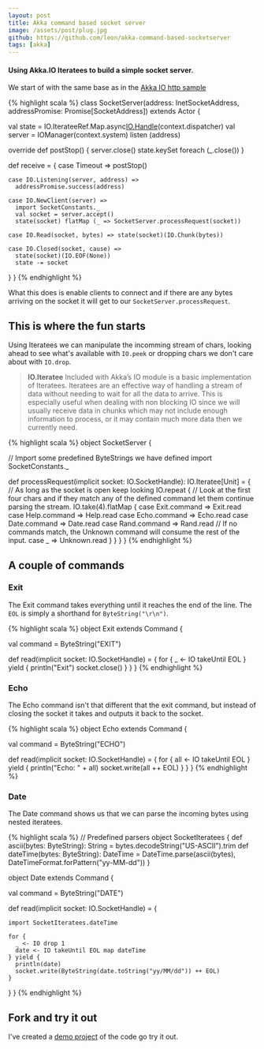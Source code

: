 ```yaml
---
layout: post
title: Akka command based socket server
image: /assets/post/plug.jpg
github: https://github.com/leon/akka-command-based-socketserver
tags: [akka]
---
```


#### Using Akka.IO Iteratees to build a simple socket server.

We start of with the same base as in the [Akka IO http sample](http://doc.akka.io/docs/akka/snapshot/scala/io.html#Http_Server)

{% highlight scala %}
class SocketServer(address: InetSocketAddress, addressPromise: Promise[SocketAddress]) extends Actor {

  val state = IO.IterateeRef.Map.async[IO.Handle]()(context.dispatcher)
  val server = IOManager(context.system) listen (address)

  override def postStop() {
    server.close()
    state.keySet foreach (_.close())
  }

  def receive = {
    case Timeout =>
      postStop()

    case IO.Listening(server, address) =>
      addressPromise.success(address)

    case IO.NewClient(server) =>
      import SocketConstants._
      val socket = server.accept()
      state(socket) flatMap (_ => SocketServer.processRequest(socket))

    case IO.Read(socket, bytes) => state(socket)(IO.Chunk(bytes))

    case IO.Closed(socket, cause) =>
      state(socket)(IO.EOF(None))
      state -= socket
  }
}
{% endhighlight %}

What this does is enable clients to connect and if there are any bytes arriving on the socket it will get to our `SocketServer.processRequest`.

## This is where the fun starts

Using Iteratees we can manipulate the incomming stream of chars, looking ahead to see what's available with `IO.peek` or dropping chars we don't care about with `IO.drop`.

> **IO.Iteratee** Included with Akka’s IO module is a basic implementation of Iteratees. Iteratees are an effective way of handling a stream of data without needing to wait for all the data to arrive. This is especially useful when dealing with non blocking IO since we will usually receive data in chunks which may not include enough information to process, or it may contain much more data then we currently need.

{% highlight scala %}
object SocketServer {

  // Import some predefined ByteStrings we have defined
  import SocketConstants._

  def processRequest(implicit socket: IO.SocketHandle): IO.Iteratee[Unit] = {
    // As long as the socket is open keep looking
    IO.repeat {
      // Look at the first four chars and if they match any of the defined command let them continue parsing the stream.
      IO.take(4).flatMap {
        case Exit.command => Exit.read
        case Help.command => Help.read
        case Echo.command => Echo.read
        case Date.command => Date.read
        case Rand.command => Rand.read
        // If no commands match, the Unknown command will consume the rest of the input.
        case _ => Unknown.read
      }
    }
  }
}
{% endhighlight %}

## A couple of commands

### Exit

The Exit command takes everything until it reaches the end of the line.
The `EOL` is simply a shorthand for `ByteString("\r\n")`.

{% highlight scala %}
object Exit extends Command {

  val command = ByteString("EXIT")

  def read(implicit socket: IO.SocketHandle) = {
    for {
      _ <- IO takeUntil EOL
    } yield {
      println("Exit")
      socket.close()
    }
  }
}
{% endhighlight %}

### Echo

The Echo command isn't that different that the exit command, but instead of closing the socket it takes and outputs it back to the socket.

{% highlight scala %}
object Echo extends Command {

  val command = ByteString("ECHO")

  def read(implicit socket: IO.SocketHandle) = {
    for {
      all <- IO takeUntil EOL
    } yield {
      println("Echo: " + all)
      socket.write(all ++ EOL)
    }
  }
}
{% endhighlight %}

### Date

The Date command shows us that we can parse the incoming bytes using nested iteratees.

{% highlight scala %}
// Predefined parsers
object SocketIteratees {
  def ascii(bytes: ByteString): String = bytes.decodeString("US-ASCII").trim
  def dateTime(bytes: ByteString): DateTime = DateTime.parse(ascii(bytes), DateTimeFormat.forPattern("yy-MM-dd"))
}

object Date extends Command {

  val command = ByteString("DATE")

  def read(implicit socket: IO.SocketHandle) = {

    import SocketIteratees.dateTime

    for {
      _ <- IO drop 1
      date <- IO takeUntil EOL map dateTime
    } yield {
      println(date)
      socket.write(ByteString(date.toString("yy/MM/dd")) ++ EOL)
    }
  }
}
{% endhighlight %}

## Fork and try it out

I've created a [demo project](https://github.com/leon/akka-command-based-socketserver) of the code go try it out.